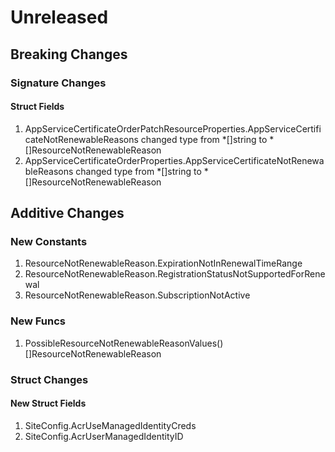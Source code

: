 # Unreleased

## Breaking Changes

### Signature Changes

#### Struct Fields

1. AppServiceCertificateOrderPatchResourceProperties.AppServiceCertificateNotRenewableReasons changed type from *[]string to *[]ResourceNotRenewableReason
1. AppServiceCertificateOrderProperties.AppServiceCertificateNotRenewableReasons changed type from *[]string to *[]ResourceNotRenewableReason

## Additive Changes

### New Constants

1. ResourceNotRenewableReason.ExpirationNotInRenewalTimeRange
1. ResourceNotRenewableReason.RegistrationStatusNotSupportedForRenewal
1. ResourceNotRenewableReason.SubscriptionNotActive

### New Funcs

1. PossibleResourceNotRenewableReasonValues() []ResourceNotRenewableReason

### Struct Changes

#### New Struct Fields

1. SiteConfig.AcrUseManagedIdentityCreds
1. SiteConfig.AcrUserManagedIdentityID
